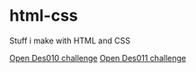 # html-css
 Stuff i make with HTML and CSS
 
<a href="https://kaioshinrodrigues.github.io/html-css/Des010/"> Open Des010 challenge</a>
<a href="https://kaioshinrodrigues.github.io/html-css/Des011/"> Open Des011 challenge</a>
